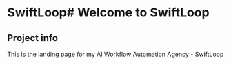 # SwiftLoop# Welcome to SwiftLoop

## Project info

This is the landing page for my AI Workflow Automation Agency - SwiftLoop